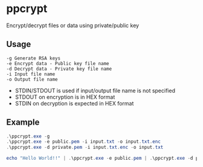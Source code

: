 # ppcrypt
Encrypt/decrypt files or data using private/public key

## Usage
    -g Generate RSA keys
    -e Encrypt data - Public key file name
    -d Decrypt data - Private key file name
    -i Input file name
    -o Output file name

- STDIN/STDOUT is used if input/output file name is not specified
- STDOUT on encryption is in HEX format
- STDIN on decryption is expected in HEX format

## Example
```powershell
.\ppcrypt.exe -g
.\ppcrypt.exe -e public.pem -i input.txt -o input.txt.enc
.\ppcrypt.exe -d private.pem -i input.txt.enc -o input.txt

echo "Hello World!!" | .\ppcrypt.exe -e public.pem | .\ppcrypt.exe -d private.pem
```